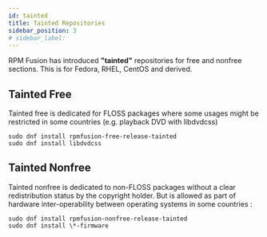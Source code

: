 ```yaml
---
id: tainted
title: Tainted Repositories
sidebar_position: 3
# sidebar_label: 
---
```



RPM Fusion has introduced **"tainted"** repositories for free and nonfree sections. This is for Fedora, RHEL, CentOS and derived.

## Tainted Free

Tainted free is dedicated for FLOSS packages where some usages might be restricted in some countries (e.g. playback DVD with libdvdcss)
```shell
sudo dnf install rpmfusion-free-release-tainted
sudo dnf install libdvdcss
```

## Tainted Nonfree
Tainted nonfree is dedicated to non-FLOSS packages without a clear redistribution status by the copyright holder.
But is allowed as part of hardware inter-operability between operating systems in some countries :

```shell
sudo dnf install rpmfusion-nonfree-release-tainted
sudo dnf install \*-firmware
```
